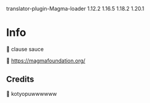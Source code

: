 translator-plugin-Magma-loader 1.12.2 1.16.5 1.18.2  1.20.1

# Info
🔐 clause sauce

📝 https://magmafoundation.org/

## Credits

🌺 kotyopuwwwwww
